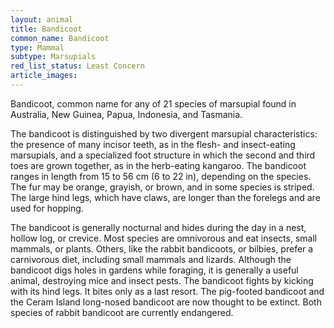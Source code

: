 ```yaml
---
layout: animal
title: Bandicoot
common_name: Bandicoot
type: Mammal
subtype: Marsupials
red_list_status: Least Concern
article_images: 
---
```


Bandicoot, common name for any of 21 species of marsupial found in Australia, New Guinea, Papua, Indonesia, and Tasmania.

The bandicoot is distinguished by two divergent marsupial characteristics: the presence of many incisor teeth, as in the flesh- and insect-eating marsupials, and a specialized foot structure in which the second and third toes are grown together, as in the herb-eating kangaroo. The bandicoot ranges in length from 15 to 56 cm (6 to 22 in), depending on the species. The fur may be orange, grayish, or brown, and in some species is striped. The large hind legs, which have claws, are longer than the forelegs and are used for hopping.

The bandicoot is generally nocturnal and hides during the day in a nest, hollow log, or crevice. Most species are omnivorous and eat insects, small mammals, or plants. Others, like the rabbit bandicoots, or bilbies, prefer a carnivorous diet, including small mammals and lizards. Although the bandicoot digs holes in gardens while foraging, it is generally a useful animal, destroying mice and insect pests. The bandicoot fights by kicking with its hind legs. It bites only as a last resort. The pig-footed bandicoot and the Ceram Island long-nosed bandicoot are now thought to be extinct. Both species of rabbit bandicoot are currently endangered.